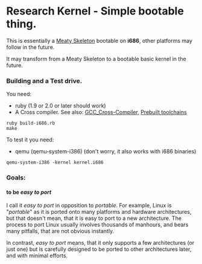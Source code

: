 # Research Kernel - Simple bootable thing.

This is essentially a [Meaty Skeleton](http://wiki.osdev.org/Meaty_Skeleton) bootable on **i686**, other platforms may follow in the future.

It may transform from a Meaty Skeleton to a bootable basic kernel in the future.

### Building and a Test drive.

You need:
* ruby (1.9 or 2.0 or later should work)
* A Cross compiler. See also: [GCC_Cross-Compiler](http://wiki.osdev.org/GCC_Cross-Compiler#Prebuilt_Toolchains), [Prebuilt toolchains](http://newos.org/toolchains/)

```
ruby build-i686.rb
make
```

To test it you need:
* qemu (qemu-system-i386) (don't worry, it also works with i686 binaries)

`qemu-system-i386 -kernel kernel.i686`


### Goals:

#### to be *easy to port*

I call it *easy to port* in opposition to *portable*. For example, Linux is "*portable*" as it is ported onto many platforms and hardware architectures, but that doesn't mean, that it is easy to port to a new architecture. The process to port Linux usually involves thousands of manhours, and bears many pitfalls, that are not obvious instantly.

In contrast, *easy to port* means, that it only supports a few architectures (or just one) but is carefully designed to be ported to other architectures later, and with minimal efforts.

